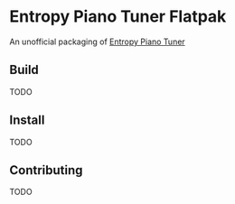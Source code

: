 # Entropy Piano Tuner Flatpak
An unofficial packaging of [Entropy Piano Tuner](http://piano-tuner.org/)  

## Build
TODO

## Install
TODO

## Contributing
TODO
